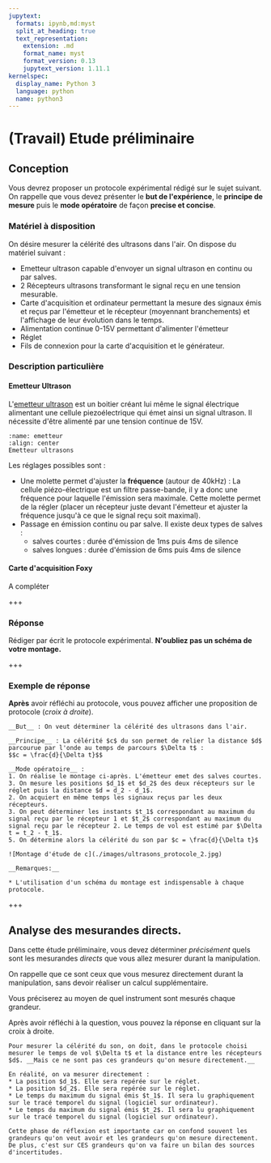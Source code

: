 ```yaml
---
jupytext:
  formats: ipynb,md:myst
  split_at_heading: true
  text_representation:
    extension: .md
    format_name: myst
    format_version: 0.13
    jupytext_version: 1.11.1
kernelspec:
  display_name: Python 3
  language: python
  name: python3
---
```


# (Travail) Etude préliminaire


## Conception
Vous devrez proposer un protocole expérimental rédigé sur le sujet suivant. On rappelle que vous devez présenter le __but de l'expérience__, le __principe de mesure__ puis le __mode opératoire__ de façon __precise et concise__.

### Matériel à disposition
On désire mesurer la célérité des ultrasons dans l'air. On dispose du matériel suivant :
* Emetteur ultrason capable d'envoyer un signal ultrason en continu ou par salves.
* 2 Récepteurs ultrasons transformant le signal reçu en une tension mesurable.
* Carte d'acquisition et ordinateur permettant la mesure des signaux émis et reçus par l'émetteur et le récepteur (moyennant branchements) et l'affichage de leur évolution dans le temps.
* Alimentation continue 0-15V permettant d'alimenter l'émetteur
* Réglet
* Fils de connexion pour la carte d'acquisition et le générateur.

### Description particulière

#### Emetteur Ultrason

L'[emetteur ultrason](emetteur) est un boitier créant lui même le signal électrique alimentant une cellule piezoélectrique qui émet ainsi un signal ultrason. Il nécessite d'être alimenté par une tension continue de 15V.

```{figure} ./images/emetteur.jpg
:name: emetteur
:align: center
Emetteur ultrasons
```

Les réglages possibles sont :
* Une molette permet d'ajuster la __fréquence__ (autour de 40kHz) : La cellule piézo-électrique est un filtre passe-bande, il y a donc une fréquence pour laquelle l'émission sera maximale. Cette molette permet de la régler (placer un récepteur juste devant l'émetteur et ajuster la fréquence jusqu'à ce que le signal reçu soit maximal).
* Passage en émission continu ou par salve. Il existe deux types de salves :
    * salves courtes : durée d'émission de 1ms puis 4ms de silence
    * salves longues : durée d'émission de 6ms puis 4ms de silence

#### Carte d'acquisition Foxy
A compléter

+++

### Réponse
Rédiger par écrit le protocole expérimental. __N'oubliez pas un schéma de votre montage.__

+++

### Exemple de réponse
__Après__ avoir réfléchi au protocole, vous pouvez afficher une proposition de protocole (_croix à droite_).

```{toggle}
__But__ : On veut déterminer la célérité des ultrasons dans l'air.

__Principe__ : La célérité $c$ du son permet de relier la distance $d$ parcourue par l'onde au temps de parcours $\Delta t$ :
$$c = \frac{d}{\Delta t}$$

__Mode opératoire__ : 
1. On réalise le montage ci-après. L'émetteur emet des salves courtes. 
3. On mesure les positions $d_1$ et $d_2$ des deux récepteurs sur le réglet puis la distance $d = d_2 - d_1$.
2. On acquiert en même temps les signaux reçus par les deux récepteurs.
3. On peut déterminer les instants $t_1$ correspondant au maximum du signal reçu par le récepteur 1 et $t_2$ correspondant au maximum du signal reçu par le récepteur 2. Le temps de vol est estimé par $\Delta t = t_2 - t_1$.
5. On détermine alors la célérité du son par $c = \frac{d}{\Delta t}$

![Montage d'étude de c](./images/ultrasons_protocole_2.jpg)

__Remarques:__

* L'utilisation d'un schéma du montage est indispensable à chaque protocole.
```

+++

## Analyse des mesurandes directs.
Dans cette étude préliminaire, vous devez déterminer _précisément_ quels sont les mesurandes _directs_ que vous allez mesurer durant la manipulation.

On rappelle que ce sont ceux que vous mesurez directement durant la manipulation, sans devoir réaliser un calcul supplémentaire.

Vous préciserez au moyen de quel instrument sont mesurés chaque grandeur.

Après avoir réfléchi à la question, vous pouvez la réponse en cliquant sur la croix à droite.

```{toggle}
Pour mesurer la célérité du son, on doit, dans le protocole choisi mesurer le temps de vol $\Delta t$ et la distance entre les récepteurs $d$. __Mais ce ne sont pas ces grandeurs qu'on mesure directement.__

En réalité, on va mesurer directement :
* La position $d_1$. Elle sera repérée sur le réglet.
* La position $d_2$. Elle sera repérée sur le réglet.
* Le temps du maximum du signal émis $t_1$. Il sera lu graphiquement sur le tracé temporel du signal (logiciel sur ordinateur).
* Le temps du maximum du signal émis $t_2$. Il sera lu graphiquement sur le tracé temporel du signal (logiciel sur ordinateur).

Cette phase de réflexion est importante car on confond souvent les grandeurs qu'on veut avoir et les grandeurs qu'on mesure directement. De plus, c'est sur CES grandeurs qu'on va faire un bilan des sources d'incertitudes.
```
